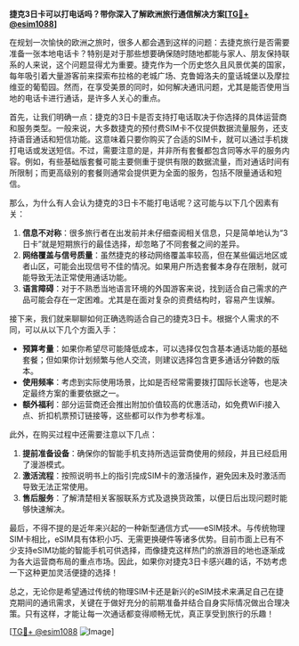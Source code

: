 **捷克3日卡可以打电话吗？带你深入了解欧洲旅行通信解决方案[[TG💪+ @esim1088](https://t.me/s/esim1088)]**

在规划一次愉快的欧洲之旅时，很多人都会遇到这样的问题：去捷克旅行是否需要准备一张本地电话卡？特别是对于那些想要确保随时随地都能与家人、朋友保持联系的人来说，这个问题显得尤为重要。捷克作为一个历史悠久且风景优美的国家，每年吸引着大量游客前来探索布拉格的老城广场、克鲁姆洛夫的童话城堡以及摩拉维亚的葡萄园。然而，在享受美景的同时，如何解决通讯问题，尤其是能否使用当地的电话卡进行通话，是许多人关心的重点。

首先，让我们明确一点：捷克的3日卡是否支持打电话取决于你选择的具体运营商和服务类型。一般来说，大多数捷克的预付费SIM卡不仅提供数据流量服务，还支持语音通话和短信功能。这意味着只要你购买了合适的SIM卡，就可以通过手机拨打电话或发送短信。不过，需要注意的是，并非所有套餐都包含同等水平的服务内容。例如，有些基础版套餐可能主要侧重于提供有限的数据流量，而对通话时间有所限制；而更高级别的套餐则通常会提供更为全面的服务，包括不限量通话和短信。

那么，为什么有人会认为捷克的3日卡不能打电话呢？这可能与以下几个因素有关：

1. **信息不对称**：很多旅行者在出发前并未仔细查阅相关信息，只是简单地认为“3日卡”就是短期旅行的最佳选择，却忽略了不同套餐之间的差异。
2. **网络覆盖与信号质量**：虽然捷克的移动网络覆盖率较高，但在某些偏远地区或者山区，可能会出现信号不佳的情况。如果用户所选套餐本身存在限制，就可能导致无法正常使用通话功能。
3. **语言障碍**：对于不熟悉当地语言环境的外国游客来说，找到适合自己需求的产品可能会存在一定困难。尤其是在面对复杂的资费结构时，容易产生误解。

接下来，我们就来聊聊如何正确选购适合自己的捷克3日卡。根据个人需求的不同，可以从以下几个方面入手：

- **预算考量**：如果你希望尽可能降低成本，可以选择仅包含基本通话功能的基础套餐；但如果你计划频繁与他人交流，则建议选择包含更多通话分钟数的版本。
- **使用频率**：考虑到实际使用场景，比如是否经常需要拨打国际长途等，也是决定最终方案的重要依据之一。
- **额外福利**：部分运营商还会推出附加价值较高的优惠活动，如免费WiFi接入点、折扣机票预订链接等，这些都可以作为参考标准。

此外，在购买过程中还需要注意以下几点：

1. **提前准备设备**：确保你的智能手机支持所选运营商使用的频段，并且已经启用了漫游模式。
2. **激活流程**：按照说明书上的指引完成SIM卡的激活操作，避免因未及时激活而导致无法正常使用。
3. **售后服务**：了解清楚相关客服联系方式及退换货政策，以便日后出现问题时能够快速解决。

最后，不得不提的是近年来兴起的一种新型通信方式——eSIM技术。与传统物理SIM卡相比，eSIM具有体积小巧、无需更换硬件等诸多优势。目前市面上已有不少支持eSIM功能的智能手机可供选择，而像捷克这样热门的旅游目的地也逐渐成为各大运营商布局的重点市场。因此，如果你对捷克3日卡感兴趣的话，不妨考虑一下这种更加灵活便捷的选择！

总之，无论你是希望通过传统的物理SIM卡还是新兴的eSIM技术来满足自己在捷克期间的通讯需求，关键在于做好充分的前期准备并结合自身实际情况做出合理决策。只有这样，才能让每一次通话都变得顺畅无忧，真正享受到旅行的乐趣！

[[TG💪+ @esim1088](https://t.me/s/esim1088) ![Image](https://i.postimg.cc/4NQfJmqS/Snipaste-2025-05-13-00-14-12.png)]